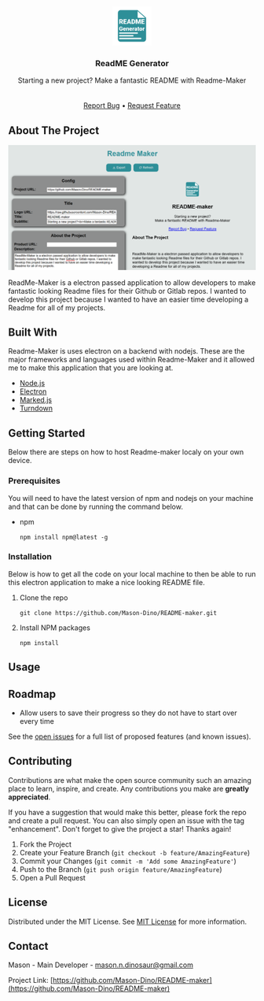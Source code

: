 
<br/>
<div align="center">
<a href="https://github.com/Mason-Dino/README-maker">
<img src="https://raw.githubusercontent.com/Mason-Dino/README-maker/refs/heads/main/src/icon/icon.png" alt="Logo" width="80" height="80">
</a>
<h3 align="center">ReadME Generator</h3>
<p align="center">
Starting a new project? Make a fantastic README with Readme-Maker
<br/>
<br/>
<br/>
<a href="https://github.com/Mason-Dino/README-maker/issues/new?labels=bug&template=bug-report---.md">Report Bug</a> •
<a href="https://github.com/Mason-Dino/README-maker/issues/new?labels=enhancement&template=feature-request---.md">Request Feature</a>
</p>
</div>

## About The Project

![](https://github.com/Mason-Dino/README-maker/blob/main/screenshots/product-1.png?raw=true)

ReadMe-Maker is a electron passed application to allow developers to make fantastic looking Readme files for their Github or Gitlab repos. I wanted to develop this project because I wanted to have an easier time developing a Readme for all of my projects.

## Built With

Readme-Maker is uses electron on a backend with nodejs. These are the major frameworks and languages used within Readme-Maker and it allowed me to make this application that you are looking at.

*   [Node.js](https://nodejs.org/en)
*   [Electron](https://www.electronforge.io/)
*   [Marked.js](https://marked.js.org/)
*   [Turndown](https://github.com/mixmark-io/turndown)

## Getting Started

Below there are steps on how to host Readme-maker localy on your own device.

### Prerequisites

You will need to have the latest version of npm and nodejs on your machine and that can be done by running the command below.

*   npm
    
        npm install npm@latest -g
        
    

### Installation

Below is how to get all the code on your local machine to then be able to run this electron application to make a nice looking README file.

1.  Clone the repo
    
        git clone https://github.com/Mason-Dino/README-maker.git
        
    
2.  Install NPM packages
    
        npm install
        
    

## Usage

## Roadmap

*   Allow users to save their progress so they do not have to start over every time

See the [open issues](https://github.com/Mason-Dino/README-maker/issues) for a full list of proposed features (and known issues).

## Contributing

Contributions are what make the open source community such an amazing place to learn, inspire, and create. Any contributions you make are **greatly appreciated**.

If you have a suggestion that would make this better, please fork the repo and create a pull request. You can also simply open an issue with the tag "enhancement". Don't forget to give the project a star! Thanks again!

1.  Fork the Project
2.  Create your Feature Branch (`git checkout -b feature/AmazingFeature`)
3.  Commit your Changes (`git commit -m 'Add some AmazingFeature'`)
4.  Push to the Branch (`git push origin feature/AmazingFeature`)
5.  Open a Pull Request

## License

Distributed under the MIT License. See [MIT License](https://opensource.org/licenses/MIT) for more information.

## Contact

Mason - Main Developer - [mason.n.dinosaur@gmail.com](mailto:mason.n.dinosaur@gmail.com)

Project Link: [https://github.com/Mason-Dino/README-maker](https://github.com/Mason-Dino/README-maker)